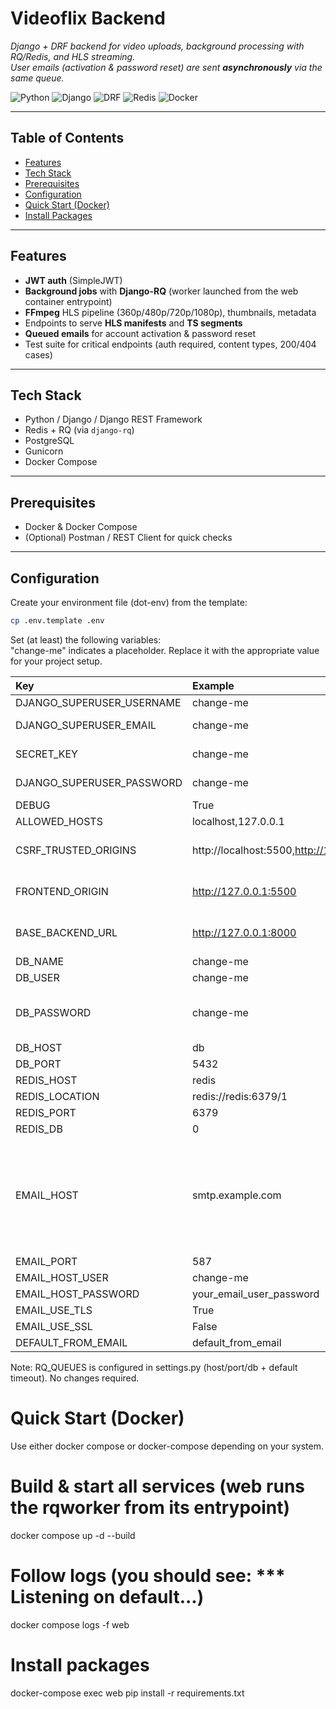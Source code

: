 # Videoflix Backend

_Django + DRF backend for video uploads, background processing with RQ/Redis, and HLS streaming.  
User emails (activation & password reset) are sent **asynchronously** via the same queue._

![Python](https://img.shields.io/badge/Python-3.12-blue)
![Django](https://img.shields.io/badge/Django-5.x-092E20)
![DRF](https://img.shields.io/badge/DRF-3.x-red)
![Redis](https://img.shields.io/badge/Redis-RQ-DC382D)
![Docker](https://img.shields.io/badge/Docker-Compose-2496ED)

---

## Table of Contents

- [Features](#features)
- [Tech Stack](#tech-stack)
- [Prerequisites](#prerequisites)
- [Configuration](#configuration)
- [Quick Start (Docker)](#quick-start-docker)
- [Install Packages](#install-packages)

---

## Features

- **JWT auth** (SimpleJWT)
- **Background jobs** with **Django-RQ** (worker launched from the web container entrypoint)
- **FFmpeg** HLS pipeline (360p/480p/720p/1080p), thumbnails, metadata
- Endpoints to serve **HLS manifests** and **TS segments**
- **Queued emails** for account activation & password reset
- Test suite for critical endpoints (auth required, content types, 200/404 cases)

---

## Tech Stack

- Python / Django / Django REST Framework  
- Redis + RQ (via `django-rq`)  
- PostgreSQL  
- Gunicorn  
- Docker Compose

---

## Prerequisites

- Docker & Docker Compose  
- (Optional) Postman / REST Client for quick checks

---

## Configuration

Create your environment file (dot-env) from the template:

```bash
cp .env.template .env
```


Set (at least) the following variables: <br>
"change-me" indicates a placeholder. Replace it with the appropriate value for your project setup.


| Key | Example | Notes | 
| :--- | :------- | :---------------------------------- | 
| DJANGO_SUPERUSER_USERNAME | change-me | default: admin |
| DJANGO_SUPERUSER_EMAIL | change-me | default: admin@example.com |
| SECRET_KEY |	change-me |	Any non-empty string in dev |
| DJANGO_SUPERUSER_PASSWORD | change-me | default: adminpassword |
| DEBUG |	True |	False for production |
| ALLOWED_HOSTS | localhost,127.0.0.1 | |
| CSRF_TRUSTED_ORIGINS | http://localhost:5500,http://127.0.0.1:5500 | separated by commas, without spaces |
| FRONTEND_ORIGIN | http://127.0.0.1:5500 | Don't use localhost – it's incompatible with the frontend. |
| BASE_BACKEND_URL | http://127.0.0.1:8000 | Don't use localhost – it's incompatible with the frontend. |
| DB_NAME | change-me | Any string will work. |
| DB_USER | change-me | Any string will work. |
| DB_PASSWORD | change-me | Any string will work. **Make sure to choose a secure password.** |
| DB_HOST | db | |
| DB_PORT | 5432 | |
| REDIS_HOST | redis | |
| REDIS_LOCATION | redis://redis:6379/1 | |
| REDIS_PORT | 6379 | |
| REDIS_DB | 0 | |
| EMAIL_HOST | smtp.example.com | SMTP server hostname of your email provider (e.g., smtp.web.de, smtp.gmail.com). Check your provider’s docs for the correct port and TLS/SSL settings. |
| EMAIL_PORT | 587 | |
| EMAIL_HOST_USER | change-me |  |
| EMAIL_HOST_PASSWORD | your_email_user_password | |
| EMAIL_USE_TLS | True | |
| EMAIL_USE_SSL | False | |
| DEFAULT_FROM_EMAIL | default_from_email | |


Note: RQ_QUEUES is configured in settings.py (host/port/db + default timeout). No changes required.

# Quick Start (Docker)
Use either docker compose or docker-compose depending on your system.

# Build & start all services (web runs the rqworker from its entrypoint)
docker compose up -d --build

# Follow logs (you should see: *** Listening on default...)
docker compose logs -f web

# Install packages
docker-compose exec web pip install -r requirements.txt